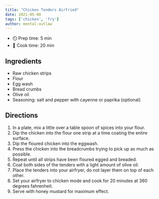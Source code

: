 ```yaml
---
title: "Chicken Tenders Airfried"
date: 2021-05-08
tags: ['chicken', 'fry']
author: mental-outlaw
---
```


- ⏲️ Prep time: 5 min
- 🍳 Cook time: 20 min

## Ingredients

- Raw chicken strips
- Flour
- Egg wash
- Bread crumbs
- Olive oil
- Seasoning: salt and pepper with cayenne or paprika (optional)

## Directions

1. In a plate, mix a little over a table spoon of spices into your flour.
2. Dip the chicken into the flour one strip at a time coating the entire surface.
3. Dip the floured chicken into the eggwash.
4. Press the chicken into the breadcrumbs trying to pick up as much as possible.
5. Repeat until all strips have been floured egged and breaded.
6. Coat both sides of the tenders with a light amount of olive oil.
7. Place the tenders into your airfryer, do not layer them on top of each other.
8. Set your airfryer to chicken mode and cook for 20 minutes at 360 degrees fahrenheit.
9. Serve with honey mustard for maximum effect.
